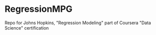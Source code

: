 # RegressionMPG
Repo for Johns Hopkins, "Regression Modeling" part of Coursera "Data Science" certification
